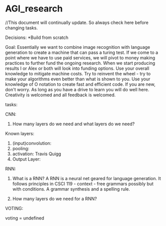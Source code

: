 # AGI_research
//This document will continually update. So always check here before changing tasks.

Decisions:
*Build from scratch

Goal:
Essentially we want to combine image recognition with language generation to create a machine that can pass a turing test. If we come to a point where we have to use paid services, we will pivot to money making practices to further fund the ongoing research. When we start producing results I or Alex or both will look into funding options. Use your overall knowledge to mitigate machine costs. Try to reinvent the wheel - try to make your algorithms even better than what is shown to you. Use your knowledge of O notation to create fast and efficient code. If you are new, don't worry. As long as you have a drive to learn you will do well here. Creativity is welcomed and all feedback is welcomed. 

tasks:

CNN:

1. How many layers do we need and what layers do we need?

Known layers:

1. (input)convolution:
2. pooling:
3. activation: Travis Quigg
4. Output Layer:

RNN:

1. What is a RNN?
 A RNN is a neural net geared for language generation. It follows principles in CSCI 119 - context - free grammars possibly but with conditions. A grammar synthesis and a spelling   rule.
 
2. How many layers do we need for a RNN?

VOTING:

voting = undefined

